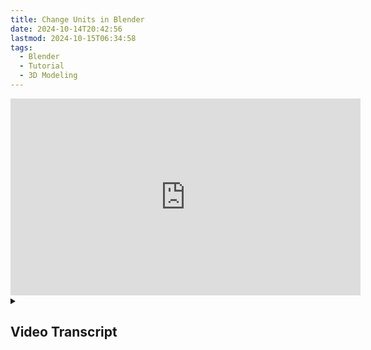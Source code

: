 ```yaml
---
title: Change Units in Blender
date: 2024-10-14T20:42:56
lastmod: 2024-10-15T06:34:58
tags:
  - Blender
  - Tutorial
  - 3D Modeling
---
```


<div class="iframe-16-9-container">
<iframe class="youTubeIframe" width="560" height="315" src="https://www.youtube.com/embed/7S1p17VvFiA" title="YouTube video player" frameborder="0" allow="accelerometer; autoplay; clipboard-write; encrypted-media; gyroscope; picture-in-picture; web-share" allowfullscreen></iframe>
</div>

<details>
<summary>

## Video Transcript

</summary>

In this Blender tutorial I'm going to show you how to quickly change the units used for measurements inside Blender. But what are the measurements in blender? Here in Blender we have the default cube. How big is it? Well you can press n on your keyboard or click this Arrow at the top. This will tell you the item information and the dimensions. Here we can see that it is 2 meters by 2 meters by 2 meters. I can change these numbers and it'll change the size of the object. What if we make a new object?

If I press shift a to create a new mesh and a new Cube it places it in the same spot. I can press G and then I can press y to move in the y direction. Now I have a 2 meter cube. If I click on this Cube, notice that it's one meter by one two meters by 2 meters. But what if you're working on a project that's using materials in a different unit and you want to be able to easily type them in. For example of course I can type in something like six feet right here and then it becomes 1.83 meters but what if I want to see it displayed as six feet because I'm working with imperial units? Well, we can change the units of the scene inside Blender.

It's quite simple. Over here on the right hand side we have a scene properties icon, it's right above the world. So if I click on this scene properties you'll notice that there is an item here called units. There's a couple options we have. To change the units, first I can change from metric to Imperial units. This will automatically change this to six feet. As you can see now this box is six feet the same thing happens over here but instead of nice round two meter numbers with the nice metric system now we have 6.56 feet. Using the metric system decimals aren't so bad they actually work quite well but with imperial units since it's not a base 10 number system they don't exactly work the best. So what you can do is click separate units and then what this will do is go six foot six point seven inches. So we could change that to six foot six inches and then we have a nice round number again. So if you do do this, remember that it's still keeping everything that same size just the units have changed.

So if you append this into another Blender file the objects will be the right size they'll just be written in the units of the new file. So once again you can also have the unit split in metric. Most of the time you wouldn't want to do this but sometimes for large numbers it can be helpful. So here we have one meter 98 centimeters so you can quickly change the mass and everything else as well, so you can change these to different numbers and different units as you need to work with your materials.

Because sometimes you're designing something and you're working with materials bought in a country that uses imperial units, it's much easier to design for those nominal dimensions. If you're working with metric materials it's better to work with metric. Most times it's better to work with metric units but Blender gives you that option for those cases that you need to change the units for your particular 3D modeling project. Happy 3D modeling.

</details>
